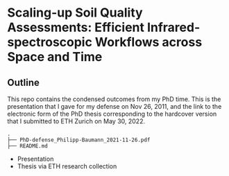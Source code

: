 # Scaling-up Soil Quality Assessments: Efficient Infrared-spectroscopic Workflows across Space and Time

## Outline

This repo contains the condensed outcomes from my PhD time. This is the presentation that I gave for my defense on Nov 26, 2011, and the link to the electronic form of the PhD thesis corresponding to the hardcover version that I submitted to ETH Zurich on May 30, 2022.

```
.
├── PhD-defense_Philipp-Baumann_2021-11-26.pdf
├── README.md
```
- Presentation
- Thesis via ETH research collection
